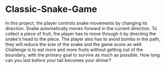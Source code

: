 # Classic-Snake-Game
In this project, the player controls snake movements by changing its direction. Snake automatically moves forward in the current direction. To collect a piece of fruit, the player has to move through it by directing the snake's head to the piece. The player also has to avoid bombs in the path, they will reduce the size of the snake and the game score as well. Challenge is to eat more and more fruits without getting out of the boundary, with the primary goal to survive as much as possible. How long can you last before your tail becomes your dinner?
